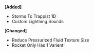 **[Added]**
 - Storms To Trappist 1D
 - Custom Lightning Sounds

**[Changed]**
 - Reduce Pressurized Fluid Texture Size
 - Rocket Only Has 1 Varient
